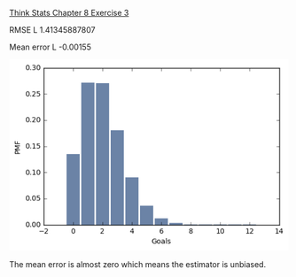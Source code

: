 [Think Stats Chapter 8 Exercise 3](http://greenteapress.com/thinkstats2/html/thinkstats2009.html#toc77)

RMSE L 1.41345887807

Mean error L -0.00155

![img](https://github.com/Flowinger/dsp/blob/master/img/Unknown-8.png)

The mean error is almost zero which means the estimator is unbiased.
